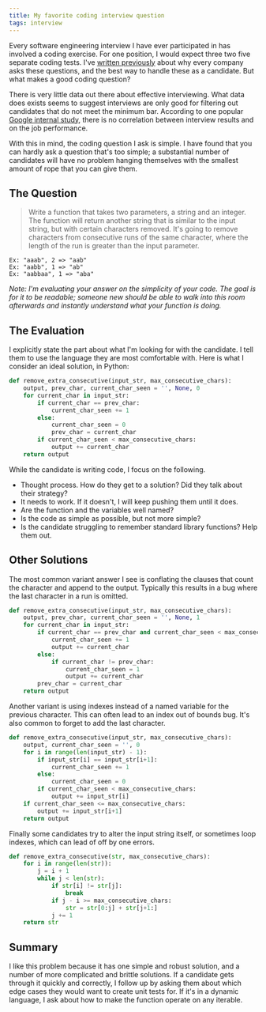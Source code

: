 ```yaml
---
title: My favorite coding interview question
tags: interview
---
```


Every software engineering interview I have ever participated in has involved a coding exercise. For one position, I
would expect three two five separate coding tests. I've [written previously](/blog/2012/08/31/how-to-prepare-for-a-software-engineer-interview.html)
about why every company asks these questions, and the best way to handle these as a candidate. But what makes a good coding question?

There is very little data out there about effective interviewing. What data does exists seems to suggest interviews are
only good for filtering out candidates that do not meet the minimum bar. According to one popular
[Google internal study](http://www.forbes.com/sites/quora/2013/06/28/is-there-a-link-between-job-interview-performance-and-job-performance/),
there is no correlation between interview results and on the job performance.

With this in mind, the coding question I ask is simple. I have found that you can hardly ask a question that's too
simple; a substantial number of candidates will have no problem hanging themselves with the smallest amount of rope
that you can give them.

## The Question

>Write a function that takes two parameters, a string and an integer. The function will return another string that
>is similar to the input string, but with certain characters removed. It's going to remove characters from consecutive
>runs of the same character, where the length of the run is greater than the input parameter.

    Ex: "aaab", 2 => "aab"
    Ex: "aabb", 1 => "ab"
    Ex: "aabbaa", 1 => "aba"

*Note: I'm evaluating your answer on the simplicity of your code. The goal is for it to be readable; someone new
should be able to walk into this room afterwards and instantly understand what your function is doing.*

## The Evaluation

I explicitly state the part about what I'm looking for with the candidate. I tell them to use the language they are
most comfortable with. Here is what I consider an ideal solution, in Python:

```python
def remove_extra_consecutive(input_str, max_consecutive_chars):
    output, prev_char, current_char_seen = '', None, 0
    for current_char in input_str:
        if current_char == prev_char:
            current_char_seen += 1
        else:
            current_char_seen = 0
            prev_char = current_char
        if current_char_seen < max_consecutive_chars:
            output += current_char
    return output
```

While the candidate is writing code, I focus on the following.

- Thought process. How do they get to a solution? Did they talk about their strategy?
- It needs to work. If it doesn't, I will keep pushing them until it does.
- Are the function and the variables well named?
- Is the code as simple as possible, but not more simple?
- Is the candidate struggling to remember standard library functions? Help them out.

## Other Solutions

The most common variant answer I see is conflating the clauses that count the character and append to the output. Typically this results in a bug where the last character in a run is omitted.

```python
def remove_extra_consecutive(input_str, max_consecutive_chars):
    output, prev_char, current_char_seen = '', None, 1
    for current_char in input_str:
        if current_char == prev_char and current_char_seen < max_consecutive_chars:
            current_char_seen += 1
            output += current_char
        else:
            if current_char != prev_char:
                current_char_seen = 1
                output += current_char
        prev_char = current_char
    return output
```

Another variant is using indexes instead of a named variable for the previous character. This can often lead to an index out of bounds bug. It's also common to forget to add the last character.

```python
def remove_extra_consecutive(input_str, max_consecutive_chars):
    output, current_char_seen = '', 0
    for i in range(len(input_str) - 1):
        if input_str[i] == input_str[i+1]:
            current_char_seen += 1
        else:
            current_char_seen = 0
        if current_char_seen < max_consecutive_chars:
            output += input_str[i]
    if current_char_seen <= max_consecutive_chars:
        output += input_str[i+1]
    return output
```

Finally some candidates try to alter the input string itself, or sometimes loop indexes, which can lead of off by one errors.

```python
def remove_extra_consecutive(str, max_consecutive_chars):
    for i in range(len(str)):
        j = i + 1
        while j < len(str):
            if str[i] != str[j]:
                break
            if j - i >= max_consecutive_chars:
                str = str[0:j] + str[j+1:]
            j += 1
    return str
```

## Summary

I like this problem because it has one simple and robust solution, and a number of more complicated and brittle solutions. If a candidate gets through it quickly and correctly, I follow up by asking them about which edge cases they would want to create unit tests for. If it's in a dynamic language, I ask about how to make the function operate on any iterable.
